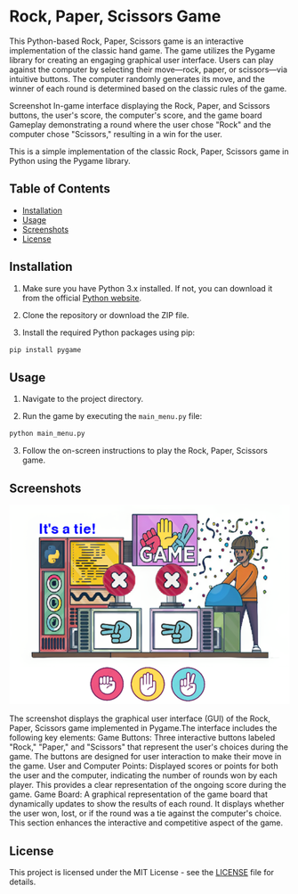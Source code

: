 # Rock, Paper, Scissors Game

This Python-based Rock, Paper, Scissors game is an interactive implementation of the classic hand game. The game utilizes the Pygame library for creating an engaging graphical user interface. Users can play against the computer by selecting their move—rock, paper, or scissors—via intuitive buttons. The computer randomly generates its move, and the winner of each round is determined based on the classic rules of the game.

Screenshot
In-game interface displaying the Rock, Paper, and Scissors buttons, the user's score, the computer's score, and the game board
Gameplay demonstrating a round where the user chose "Rock" and the computer chose "Scissors," resulting in a win for the user.






This is a simple implementation of the classic Rock, Paper, Scissors game in Python using the Pygame library.

## Table of Contents

- [Installation](#installation)
- [Usage](#usage)
- [Screenshots](#screenshots)
- [License](#license)

## Installation

1. Make sure you have Python 3.x installed. If not, you can download it from the official [Python website](https://www.python.org/downloads/).

2. Clone the repository or download the ZIP file.

3. Install the required Python packages using pip:

```bash
pip install pygame
```

## Usage

1. Navigate to the project directory.

2. Run the game by executing the `main_menu.py` file:

```bash
python main_menu.py
```

3. Follow the on-screen instructions to play the Rock, Paper, Scissors game.

## Screenshots

![Screenshot 1](https://github.com/SOHAMRANA77/Rock-Paper-Scissors_game/blob/f24cc2be71b555d14d6fd995aa0dcb227b38eb2c/Image/Screenshot%201.png)

The screenshot displays the graphical user interface (GUI) of the Rock, Paper, Scissors game implemented in Pygame.The interface includes the following key elements:
Game Buttons:
Three interactive buttons labeled "Rock," "Paper," and "Scissors" that represent the user's choices during the game. The buttons are designed for user interaction to 
make their move in the game.
User and Computer Points:
Displayed scores or points for both the user and the computer, indicating the number of rounds won by each player. This provides a clear representation of the ongoing 
score during the game.
Game Board:
A graphical representation of the game board that dynamically updates to show the results of each round. It displays whether the user won, lost, or if the round was a 
tie against the computer's choice. This section enhances the interactive and competitive aspect of the game.

## License

This project is licensed under the MIT License - see the [LICENSE](LICENSE) file for details.
